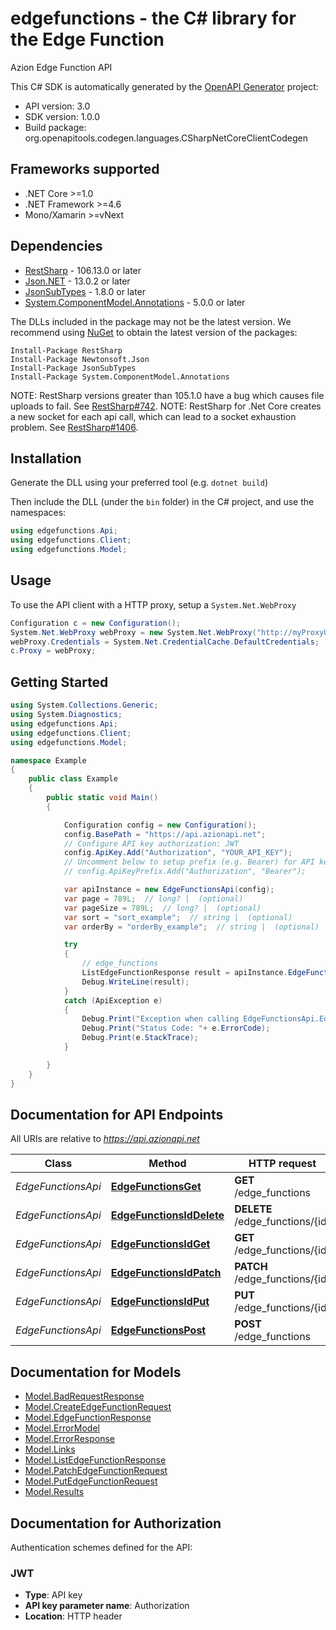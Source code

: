 # edgefunctions - the C# library for the Edge Function

Azion Edge Function API

This C# SDK is automatically generated by the [OpenAPI Generator](https://openapi-generator.tech) project:

- API version: 3.0
- SDK version: 1.0.0
- Build package: org.openapitools.codegen.languages.CSharpNetCoreClientCodegen

<a id="frameworks-supported"></a>
## Frameworks supported
- .NET Core >=1.0
- .NET Framework >=4.6
- Mono/Xamarin >=vNext

<a id="dependencies"></a>
## Dependencies

- [RestSharp](https://www.nuget.org/packages/RestSharp) - 106.13.0 or later
- [Json.NET](https://www.nuget.org/packages/Newtonsoft.Json/) - 13.0.2 or later
- [JsonSubTypes](https://www.nuget.org/packages/JsonSubTypes/) - 1.8.0 or later
- [System.ComponentModel.Annotations](https://www.nuget.org/packages/System.ComponentModel.Annotations) - 5.0.0 or later

The DLLs included in the package may not be the latest version. We recommend using [NuGet](https://docs.nuget.org/consume/installing-nuget) to obtain the latest version of the packages:
```
Install-Package RestSharp
Install-Package Newtonsoft.Json
Install-Package JsonSubTypes
Install-Package System.ComponentModel.Annotations
```

NOTE: RestSharp versions greater than 105.1.0 have a bug which causes file uploads to fail. See [RestSharp#742](https://github.com/restsharp/RestSharp/issues/742).
NOTE: RestSharp for .Net Core creates a new socket for each api call, which can lead to a socket exhaustion problem. See [RestSharp#1406](https://github.com/restsharp/RestSharp/issues/1406).

<a id="installation"></a>
## Installation
Generate the DLL using your preferred tool (e.g. `dotnet build`)

Then include the DLL (under the `bin` folder) in the C# project, and use the namespaces:
```csharp
using edgefunctions.Api;
using edgefunctions.Client;
using edgefunctions.Model;
```
<a id="usage"></a>
## Usage

To use the API client with a HTTP proxy, setup a `System.Net.WebProxy`
```csharp
Configuration c = new Configuration();
System.Net.WebProxy webProxy = new System.Net.WebProxy("http://myProxyUrl:80/");
webProxy.Credentials = System.Net.CredentialCache.DefaultCredentials;
c.Proxy = webProxy;
```

<a id="getting-started"></a>
## Getting Started

```csharp
using System.Collections.Generic;
using System.Diagnostics;
using edgefunctions.Api;
using edgefunctions.Client;
using edgefunctions.Model;

namespace Example
{
    public class Example
    {
        public static void Main()
        {

            Configuration config = new Configuration();
            config.BasePath = "https://api.azionapi.net";
            // Configure API key authorization: JWT
            config.ApiKey.Add("Authorization", "YOUR_API_KEY");
            // Uncomment below to setup prefix (e.g. Bearer) for API key, if needed
            // config.ApiKeyPrefix.Add("Authorization", "Bearer");

            var apiInstance = new EdgeFunctionsApi(config);
            var page = 789L;  // long? |  (optional) 
            var pageSize = 789L;  // long? |  (optional) 
            var sort = "sort_example";  // string |  (optional) 
            var orderBy = "orderBy_example";  // string |  (optional) 

            try
            {
                // edge_functions
                ListEdgeFunctionResponse result = apiInstance.EdgeFunctionsGet(page, pageSize, sort, orderBy);
                Debug.WriteLine(result);
            }
            catch (ApiException e)
            {
                Debug.Print("Exception when calling EdgeFunctionsApi.EdgeFunctionsGet: " + e.Message );
                Debug.Print("Status Code: "+ e.ErrorCode);
                Debug.Print(e.StackTrace);
            }

        }
    }
}
```

<a id="documentation-for-api-endpoints"></a>
## Documentation for API Endpoints

All URIs are relative to *https://api.azionapi.net*

Class | Method | HTTP request | Description
------------ | ------------- | ------------- | -------------
*EdgeFunctionsApi* | [**EdgeFunctionsGet**](docs/EdgeFunctionsApi.md#edgefunctionsget) | **GET** /edge_functions | edge_functions
*EdgeFunctionsApi* | [**EdgeFunctionsIdDelete**](docs/EdgeFunctionsApi.md#edgefunctionsiddelete) | **DELETE** /edge_functions/{id} | edge_functions
*EdgeFunctionsApi* | [**EdgeFunctionsIdGet**](docs/EdgeFunctionsApi.md#edgefunctionsidget) | **GET** /edge_functions/{id} | edge_functions
*EdgeFunctionsApi* | [**EdgeFunctionsIdPatch**](docs/EdgeFunctionsApi.md#edgefunctionsidpatch) | **PATCH** /edge_functions/{id} | edge_functions
*EdgeFunctionsApi* | [**EdgeFunctionsIdPut**](docs/EdgeFunctionsApi.md#edgefunctionsidput) | **PUT** /edge_functions/{id} | edge_functions
*EdgeFunctionsApi* | [**EdgeFunctionsPost**](docs/EdgeFunctionsApi.md#edgefunctionspost) | **POST** /edge_functions | edge_functions


<a id="documentation-for-models"></a>
## Documentation for Models

 - [Model.BadRequestResponse](docs/BadRequestResponse.md)
 - [Model.CreateEdgeFunctionRequest](docs/CreateEdgeFunctionRequest.md)
 - [Model.EdgeFunctionResponse](docs/EdgeFunctionResponse.md)
 - [Model.ErrorModel](docs/ErrorModel.md)
 - [Model.ErrorResponse](docs/ErrorResponse.md)
 - [Model.Links](docs/Links.md)
 - [Model.ListEdgeFunctionResponse](docs/ListEdgeFunctionResponse.md)
 - [Model.PatchEdgeFunctionRequest](docs/PatchEdgeFunctionRequest.md)
 - [Model.PutEdgeFunctionRequest](docs/PutEdgeFunctionRequest.md)
 - [Model.Results](docs/Results.md)


<a id="documentation-for-authorization"></a>
## Documentation for Authorization


Authentication schemes defined for the API:
<a id="JWT"></a>
### JWT

- **Type**: API key
- **API key parameter name**: Authorization
- **Location**: HTTP header

